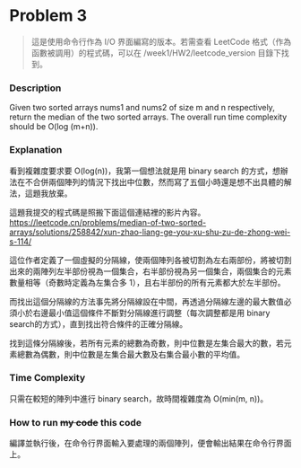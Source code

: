 # Problem 3

> 這是使用命令行作為 I/O 界面編寫的版本。若需查看 LeetCode 格式（作為函數被調用）的程式碼，可以在 /week1/HW2/leetcode_version 目錄下找到。

### Description
Given two sorted arrays nums1 and nums2 of size m and n respectively, return the median of the two sorted arrays.
The overall run time complexity should be O(log (m+n)).

### Explanation
看到複雜度要求要 O(log(n))，我第一個想法就是用 binary search 的方式，想辦法在不合併兩個陣列的情況下找出中位數，然而寫了五個小時還是想不出具體的解法，這題我放棄。

這題我提交的程式碼是照搬下面這個連結裡的影片內容。
https://leetcode.cn/problems/median-of-two-sorted-arrays/solutions/258842/xun-zhao-liang-ge-you-xu-shu-zu-de-zhong-wei-s-114/

這位作者定義了一個虛擬的分隔線，使兩個陣列各被切割為左右兩部份，將被切割出來的兩陣列左半部份視為一個集合，右半部份視為另一個集合，兩個集合的元素數量相等（奇數時定義為左集合多 1），且右半部份的所有元素都大於左半部份。

而找出這個分隔線的方法事先將分隔線設在中間，再透過分隔線左邊的最大數值必須小於右邊最小值這個條件不斷對分隔線進行調整（每次調整都是用 binary search的方式），直到找出符合條件的正確分隔線。

找到這條分隔線後，若所有元素的總數為奇數，則中位數是左集合最大的數，若元素總數為偶數，則中位數是左集合最大數及右集合最小數的平均值。

### Time Complexity

只需在較短的陣列中進行 binary search，故時間複雜度為 O(min(m, n))。

### How to run ~~my code~~ this code

編譯並執行後，在命令行界面輸入要處理的兩個陣列，便會輸出結果在命令行界面上。